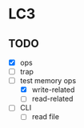# LC3

## TODO

- [x] ops
- [ ] trap
- [ ] test memory ops
  - [x] write-related
  - [ ] read-related
- [ ] CLI
  - [ ] read file
